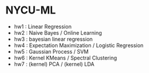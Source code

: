 # NYCU-ML
* hw1 : Linear Regression
* hw2 : Naive Bayes / Online Learning
* hw3 : bayesian linear regression
* hw4 : Expectation Maximization / Logistic Regression
* hw5 : Gaussian Process / SVM
* hw6 : Kernel KMeans / Spectral Clustering 
* hw7 : (kernel) PCA / (kernel) LDA
